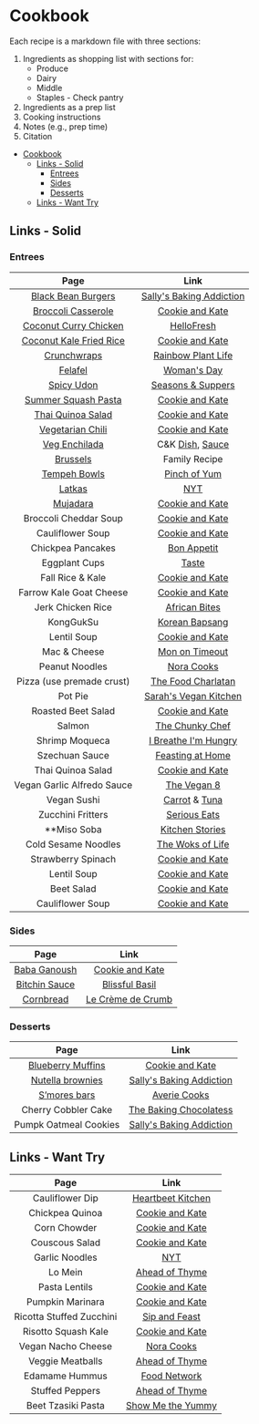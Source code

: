 # Cookbook<a name="cookbook"></a>

Each recipe is a markdown file with three sections:

1. Ingredients as shopping list with sections for:
    - Produce
    - Dairy
    - Middle
    - Staples - Check pantry
1. Ingredients as a prep list
1. Cooking instructions
1. Notes (e.g., prep time)
1. Citation

<!-- mdformat-toc start --slug=github --no-anchors --maxlevel=6 --minlevel=1 -->

- [Cookbook](#cookbook)
    - [Links - Solid](#links---solid)
        - [Entrees](#entrees)
        - [Sides](#sides)
        - [Desserts](#desserts)
    - [Links - Want Try](#links---want-try)

<!-- mdformat-toc end -->

## Links - Solid<a name="links---solid"></a>

### Entrees<a name="entrees"></a>

|                             Page                             |                                                                 Link                                                                 |
| :----------------------------------------------------------: | :----------------------------------------------------------------------------------------------------------------------------------: |
|    [Black Bean Burgers](./1_Entrees/BlackBeanBurgers.md)     |                        [Sally's Baking Addiction](https://sallysbakingaddiction.com/best-black-bean-burgers/)                        |
| [Broccoli Casserole](./1_Entrees/BroccoliQuinoaCassarole.md) |                            [Cookie and Kate](https://cookieandkate.com/better-broccoli-casserole-recipe/)                            |
|     [Coconut Curry Chicken](./1_Entrees/CoconutCurry.md)     |                   [HelloFresh](https://www.hellofresh.com/recipes/coconut-curry-chicken-5f0e135dc0902c28ff563aa3)                    |
|  [Coconut Kale Fried Rice](./1_Entrees/CoconutKaleRice.md)   |           [Cookie and Kate](https://cookieandkate.com/spicy-kale-and-coconut-fried-rice/#tasty-recipes-23595-jump-target)            |
|          [Crunchwraps](./1_Entrees/Crunchwraps.md)           |                        [Rainbow Plant Life](https://rainbowplantlife.com/the-best-vegan-crunchwrap-supreme/)                         |
|              [Felafel](./1_Entrees/Falafel.md)               |             [Woman's Day](https://www.womansday.com/food-recipes/a32676061/chickpea-spinach-and-quinoa-patties-recipe/)              |
|              [Spicy Udon](./1_Entrees/Udon.md)               |                [Seasons & Suppers](https://www.seasonsandsuppers.ca/15-minute-spicy-udon-vegetable-stir-fry/#recipe)                 |
|   [Summer Squash Pasta](./1_Entrees/SummerSquashPasta.md)    |                        [Cookie and Kate](https://cookieandkate.com/creamy-cherry-tomato-summer-squash-pasta/)                        |
|     [Thai Quinoa Salad](./1_Entrees/ThaiQuinoaSalad.md)      |                            [Cookie and Kate](https://cookieandkate.com/thai-peanut-quinoa-salad-recipe/)                             |
|      [Vegetarian Chili](./1_Entrees/VegetarianChili.md)      |                                [Cookie and Kate](https://cookieandkate.com/vegetarian-chili-recipe/)                                 |
|     [Veg Enchilada](./1_Entrees/VegetarianEnchiladas.md)     |   C&K [Dish](https://cookieandkate.com/vegetarian-enchiladas-recipe/), [Sauce](https://cookieandkate.com/enchilada-sauce-recipe/)    |
|             [Brussels](./1_Entrees/Brussels.md)              |                                                            Family Recipe                                                             |
|          [Tempeh Bowls](./1_Entrees/TempehBowls.md)          |                           [Pinch of Yum](https://pinchofyum.com/fall-favorite-maple-mustard-tempeh-bowls)                            |
|               [Latkas](./1_Entrees/Latkas.md)                |                               [NYT](https://cooking.nytimes.com/recipes/1015533-classic-potato-latkes)                               |
|             [Mujadara](./1_Entrees/Mujadara.md)              |                                    [Cookie and Kate](https://cookieandkate.com/mujaddara-recipe/)                                    |
|                    Broccoli Cheddar Soup                     |              [Cookie and Kate](https://cookieandkate.com/broccoli-cheese-soup-recipe/#tasty-recipes-35739-jump-target)               |
|                       Cauliflower Soup                       |                         [Cookie and Kate](https://cookieandkate.com/creamy-roasted-cauliflower-soup-recipe/)                         |
|                      Chickpea Pancakes                       |                      [Bon Appetit](https://www.bonappetit.com/recipe/chickpea-pancakes-with-greens-and-cheese)                       |
|                        Eggplant Cups                         |                          [Taste](https://www.taste.com.au/recipes/individual-eggplant-parmigiana/gvwiks4a)                           |
|                       Fall Rice & Kale                       |                       [Cookie and Kate](https://cookieandkate.com/butternut-squash-wild-rice-stuffing-recipe/)                       |
|                   Farrow Kale Goat Cheese                    |                          [Cookie and Kate](https://cookieandkate.com/farro-kale-goat-cheese-salad-recipe/)                           |
|                      Jerk Chicken Rice                       |                          [African Bites](https://www.africanbites.com/one-pot-caribbean-jerk-chicken-rice/)                          |
|                          KongGukSu                           |                       [Korean Bapsang](https://www.koreanbapsang.com/kongguksu-chilled-soy-milk-noodle-soup/)                        |
|                         Lentil Soup                          |                                [Cookie and Kate](https://cookieandkate.com/best-lentil-soup-recipe/)                                 |
|                         Mac & Cheese                         |                      [Mon on Timeout](https://www.momontimeout.com/best-homemade-baked-mac-and-cheese-recipe/)                       |
|                        Peanut Noodles                        |                                       [Nora Cooks](https://www.noracooks.com/peanut-noodles/)                                        |
|                  Pizza (use premade crust)                   |                              [The Food Charlatan](https://thefoodcharlatan.com/homemade-pizza-recipe/)                               |
|                           Pot Pie                            |                        [Sarah's Vegan Kitchen](https://sarahsvegankitchen.com/recipes/vegan-chicken-pot-pie/)                        |
|                      Roasted Beet Salad                      |                               [Cookie and Kate](https://cookieandkate.com/roasted-beet-salad-recipe/)                                |
|                            Salmon                            |                             [The Chunky Chef](https://www.thechunkychef.com/baked-crusted-dijon-salmon/)                             |
|                        Shrimp Moqueca                        |                      [I Breathe I'm Hungry](https://www.ibreatheimhungry.com/brazilian-shrimp-stew-moqueca-de/)                      |
|                        Szechuan Sauce                        |                                 [Feasting at Home](https://www.feastingathome.com/chinese-eggplant/)                                 |
|                      Thai Quinoa Salad                       |                            [Cookie and Kate](https://cookieandkate.com/thai-peanut-quinoa-salad-recipe/)                             |
|                  Vegan Garlic Alfredo Sauce                  |                                   [The Vegan 8](https://thevegan8.com/vegan-garlic-alfredo-sauce/)                                   |
|                         Vegan Sushi                          | [Carrot](https://www.theedgyveg.com/2020/01/07/vegan-smoked-salmon/) & [Tuna](https://veganvvocals.com/2021/08/13/vegan-tuna-sushi/) |
|                      Zucchini Fritters                       |              [Serious Eats](https://www.seriouseats.com/kolokithokeftedes-greek-zucchini-fritters-with-tzatziki-recipe)              |
|                        \*\*Miso Soba                         |          [Kitchen Stories](https://www.kitchenstories.com/en/recipes/soba-noodles-with-miso-marinated-tofu-and-vegetables)           |
|                     Cold Sesame Noodles                      |                                  [The Woks of Life](https://thewoksoflife.com/cold-sesame-noodles/)                                  |
|                      Strawberry Spinach                      |                [Cookie and Kate](https://cookieandkate.com/strawberry-and-spinach-salad-with-quinoa-and-goat-cheese/)                |
|                         Lentil Soup                          |                                [Cookie and Kate](https://cookieandkate.com/best-lentil-soup-recipe/)                                 |
|                          Beet Salad                          |               [Cookie and Kate](https://cookieandkate.com/roasted-beet-salad-recipe/#tasty-recipes-38117-jump-target)                |
|                       Cauliflower Soup                       |                         [Cookie and Kate](https://cookieandkate.com/creamy-roasted-cauliflower-soup-recipe/)                         |

<!--
| [Broccoli Cheddar Soup](./1_Entrees/BroccoliCheddarSoup.md) | [Cookie and Kate](https://cookieandkate.com/broccoli-cheese-soup-recipe/#tasty-recipes-35739-jump-target) |
| [Cauliflower Soup](./1_Entrees/CauliflowerSoup.md) | [Cookie and Kate](https://cookieandkate.com/creamy-roasted-cauliflower-soup-recipe/) |
| [Chickpea pancakes](./1_Entrees/Chickpeapancakes.md) | [Bon Appetit](https://www.bonappetit.com/recipe/chickpea-pancakes-with-greens-and-cheese) |
| [Eggplant Cups](./1_Entrees/EggplantCups.md) | [Taste](https://www.taste.com.au/recipes/individual-eggplant-parmigiana/gvwiks4a) |
| [Fall Rice \& Kale](./1_Entrees/FallRiceKale.md) | [Cookie and Kate](https://cookieandkate.com/butternut-squash-wild-rice-stuffing-recipe/) |
| [Farrow Kale Goat Cheese](./1_Entrees/FarrowKaleGoatCheese.md) | [Cookie and Kate](https://cookieandkate.com/farro-kale-goat-cheese-salad-recipe/) |
| [Jerk Chicken Rice](./1_Entrees/JerkChickenRice.md) | [African Bites](https://www.africanbites.com/one-pot-caribbean-jerk-chicken-rice/) |
| [KongGukSu](./1_Entrees/KongGukSu.md) | [Korean Bapsang](https://www.koreanbapsang.com/kongguksu-chilled-soy-milk-noodle-soup/) |
| [Lentil Soup](./1_Entrees/LentilSoup.md) | [Cookie and Kate](https://cookieandkate.com/best-lentil-soup-recipe/) |
| [Mac & Cheese](./1_Entrees/MacCheese.md) | [Mom on Timeout](https://www.momontimeout.com/best-homemade-baked-mac-and-cheese-recipe/) |
| [Peanut Noodles](./1_Entrees/PeanutNoodles.md) | [Nora Cooks](https://www.noracooks.com/peanut-noodles/) |
| [Pizza (use premade crust)](./1_Entrees/Pizza.md) | [The Food Charlatan](https://thefoodcharlatan.com/homemade-pizza-recipe/) |
| [Pot Pie](./1_Entrees/PotPie.md) | [Sarah's Vegan Kitchen](https://sarahsvegankitchen.com/recipes/vegan-chicken-pot-pie/) |
| [Roasted Beet Salad](./1_Entrees/RoastedBeetSalad.md) | [Cookie and Kate](https://cookieandkate.com/roasted-beet-salad-recipe/) |
| [Salmon](./1_Entrees/Salmon.md) | [The Chunky Chef](https://www.thechunkychef.com/baked-crusted-dijon-salmon/) |
| [Shrimp Moqueca](./1_Entrees/ShrimpMoqueca.md) | [I Breathe I'm Hungry](https://www.ibreatheimhungry.com/brazilian-shrimp-stew-moqueca-de/) |
| [Szechuan Sauce](./1_Entrees/SzechuanSauce.md) | [Feasting at Home](https://www.feastingathome.com/chinese-eggplant/) |
| [Thai Quinoa Salad](./1_Entrees/ThaiQuinoaSalad.md) | [Cookie and Kate](https://cookieandkate.com/thai-peanut-quinoa-salad-recipe/) |
| [Vegan Garlic Alfredo Sauce](./1_Entrees/VeganGarlicAlfredoSauce.md) | [The Vegan 8](https://thevegan8.com/vegan-garlic-alfredo-sauce/) |
| [Vegan Sushi](./1_Entrees/VeganSushi.md) | [Carrot](https://www.theedgyveg.com/2020/01/07/vegan-smoked-salmon/) \& [Tuna](https://veganvvocals.com/2021/08/13/vegan-tuna-sushi/) |
| [Zucchini Fritters](./1_Entrees/ZucchiniFritters.md) | [Serious Eats](https://www.seriouseats.com/kolokithokeftedes-greek-zucchini-fritters-with-tzatziki-recipe) |
| [Miso Soba](./1_Entrees/MisoSoba.md) | [Kitchen Stories](https://www.kitchenstories.com/en/recipes/soba-noodles-with-miso-marinated-tofu-and-vegetables) |
| [Cold Sesame Noodles](./1_Entrees/ColdSesameNoodles.md) | [The Woks of Life](https://thewoksoflife.com/cold-sesame-noodles/) |
| [Strawberry Spinach](./1_Entrees/StrawberrySpinach.md) | [Cookie and Kate](https://cookieandkate.com/strawberry-and-spinach-salad-with-quinoa-and-goat-cheese/) |
| [Lentil Soup](./1_Entrees/LentiSoup.md) | [Cookie and Kate](https://cookieandkate.com/best-lentil-soup-recipe/) |
| [Beet Salad](./1_Entrees/BeetSalad.md) | [Cookie and Kate](https://cookieandkate.com/roasted-beet-salad-recipe/#tasty-recipes-38117-jump-target) |
| [Cauliflower Soup](./1_Entrees/CauliflowerSoup.md) | [Cookie and Kate](https://cookieandkate.com/creamy-roasted-cauliflower-soup-recipe/) |
-->

### Sides<a name="sides"></a>

|                    Page                    |                                                      Link                                                      |
| :----------------------------------------: | :------------------------------------------------------------------------------------------------------------: |
| [Baba Ganoush](./1_Entrees/BabaGanoush.md) |     [Cookie and Kate](https://cookieandkate.com/epic-baba-ganoush-recipe/#tasty-recipes-26511-jump-target)     |
|  [Bitchin Sauce](./2_Sides/BitchinDip.md)  |       [Blissful Basil](https://www.blissfulbasil.com/bitchin-sauce-copycat/#wprm-recipe-container-30640)       |
|    [Cornbread](./2_Sides/Cornbread.md)     | [Le Crème de Crumb](https://www.lecremedelacrumb.com/best-super-moist-cornbread/#wprm-recipe-container-27011) |

### Desserts<a name="desserts"></a>

|                         Page                          |                                                              Link                                                               |
| :---------------------------------------------------: | :-----------------------------------------------------------------------------------------------------------------------------: |
| [Blueberry Muffins](./3_Desserts/BlueberryMuffins.md) |                             [Cookie and Kate](https://cookieandkate.com/healthy-blueberry-muffins/)                             |
|  [Nutella brownies](./3_Desserts/NutellaBrownies.md)  |                         [Sally's Baking Addiction](https://sallysbakingaddiction.com/nutella-brownies/)                         |
|      [S’mores bars](./3_Desserts/SmoresBars.md)       |               [Averie Cooks](https://www.averiecooks.com/soft-and-gooey-loaded-smores-bars/#mv-creation-778-jtr)                |
|                  Cherry Cobbler Cake                  |                 [The Baking Chocolatess](https://www.thebakingchocolatess.com/sour-cherry-cobbler-coffee-cake/)                 |
|                 Pumpk Oatmeal Cookies                 | [Sally's Baking Addiction](https://sallysbakingaddiction.com/chewy-pumpkin-oatmeal-chocolate-chip-cookies/#tasty-recipes-67515) |

<!--
| [Cherry Cobbler Cake](./3_Desserts/CherryCobblerCake.md) | [The Baking Chocolatess](https://www.thebakingchocolatess.com/sour-cherry-cobbler-coffee-cake/) |
| [Pumpk Oatmeal Cookies](./3_Desserts/PumpkOatmealCookies.md) | [Sally's Baking Addiction](https://sallysbakingaddiction.com/chewy-pumpkin-oatmeal-chocolate-chip-cookies/#tasty-recipes-67515) |
-->

## Links - Want Try<a name="links---want-try"></a>

|           Page           |                                                              Link                                                              |
| :----------------------: | :----------------------------------------------------------------------------------------------------------------------------: |
|     Cauliflower Dip      |                       [Heartbeet Kitchen](https://heartbeetkitchen.com/creamy-roasted-cauliflower-dip/)                        |
|     Chickpea Quinoa      |                       [Cookie and Kate](https://cookieandkate.com/herbed-quinoa-chickpea-salad-recipe/)                        |
|       Corn Chowder       |                          [Cookie and Kate](https://cookieandkate.com/vegetarian-corn-chowder-recipe/)                          |
|      Couscous Salad      |                       [Cookie and Kate](https://cookieandkate.com/mediterranean-couscous-salad-recipe/)                        |
|      Garlic Noodles      |           [NYT](https://cooking.nytimes.com/recipes/1023012-san-francisco-style-vietnamese-american-garlic-noodles)            |
|         Lo Mein          |                         [Ahead of Thyme](https://www.aheadofthyme.com/2017/04/easy-15-minute-lo-mein/)                         |
|      Pasta Lentils       |                      [Cookie and Kate](https://cookieandkate.com/hearty-spaghetti-with-lentils-marinara/)                      |
|     Pumpkin Marinara     |                          [Cookie and Kate](https://cookieandkate.com/creamy-pumpkin-marinara-recipe/)                          |
| Ricotta Stuffed Zucchini |                         [Sip and Feast](https://www.sipandfeast.com/ricotta-stuffed-zucchini/#recipe)                          |
|   Risotto Squash Kale    |                           [Cookie and Kate](https://cookieandkate.com/steel-cut-oat-risotto-recipe/)                           |
|    Vegan Nacho Cheese    |                             [Nora Cooks](https://www.noracooks.com/easy-vegan-nacho-cheese-sauce/)                             |
|     Veggie Meatballs     | [Ahead of Thyme](https://www.aheadofthyme.com/2016/03/quinoa-cauliflower-and-chickpea-vegetarian-meatballs-with-tahini-sauce/) |
|      Edamame Hummus      |             [Food Network](https://www.foodnetwork.com/recipes/food-network-kitchen/edamame-hummus-recipe-1928183)             |
|     Stuffed Peppers      |                        [Ahead of Thyme](https://www.aheadofthyme.com/easy-vegan-stuffed-bell-peppers/)                         |
|    Beet Tzasiki Pasta    |                               [Show Me the Yummy](https://showmetheyummy.com/beet-pasta-recipe/)                               |
